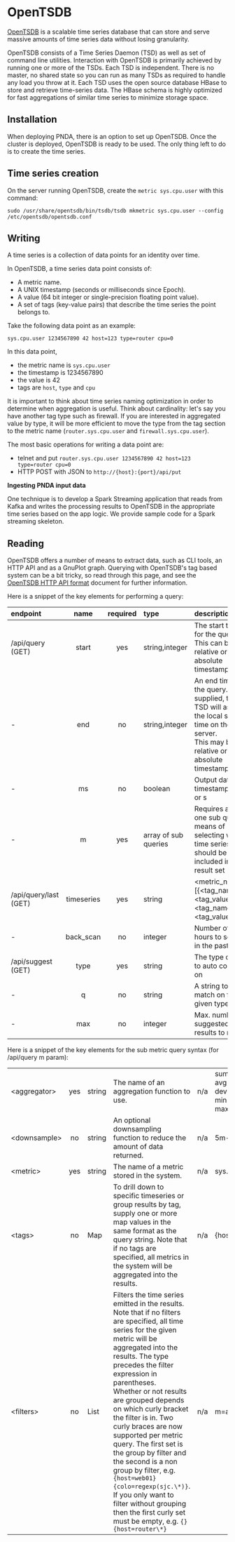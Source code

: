 # OpenTSDB #

[OpenTSDB](http://opentsdb.net) is a scalable time series database that can store and serve massive amounts of time series data without losing granularity. 

OpenTSDB consists of a Time Series Daemon (TSD) as well as set of command line utilities. Interaction with OpenTSDB is primarily achieved by running one or more of the TSDs. Each TSD is independent. There is no master, no shared state so you can run as many TSDs as required to handle any load you throw at it. Each TSD uses the open source database HBase to store and retrieve time-series data. The HBase schema is highly optimized for fast aggregations of similar time series to minimize storage space. 

## Installation ##

When deploying PNDA, there is an option to set up OpenTSDB. Once the cluster is deployed, OpenTSDB is ready to be used. The only thing left to do is to create the time series.

## Time series creation ##

On the server running OpenTSDB, create the `metric sys.cpu.user` with this command:

    sudo /usr/share/opentsdb/bin/tsdb/tsdb mkmetric sys.cpu.user --config /etc/opentsdb/opentsdb.conf

## Writing ##

A time series is a collection of data points for an identity over time.

In OpenTSDB, a time series data point consists of:

- A metric name.
- A UNIX timestamp (seconds or milliseconds since Epoch).
- A value (64 bit integer or single-precision floating point value).
- A set of tags (key-value pairs) that describe the time series the point belongs to.

Take the following data point as an example:

    sys.cpu.user 1234567890 42 host=123 type=router cpu=0

In this data point,

  - the metric name is `sys.cpu.user`
  - the timestamp is 1234567890
  - the value is 42
  - tags are `host`, `type` and `cpu`

It is important to think about time series naming optimization in order to determine when aggregation is useful.
Think about cardinality: let's say you have another tag type such as firewall. If you are interested in
aggregated value by type, it will be more efficient to move the type from the tag section to the metric name (`router.sys.cpu.user` and `firewall.sys.cpu.user`).

The most basic operations for writing a data point are:

- telnet and put `router.sys.cpu.user 1234567890 42 host=123 type=router cpu=0`
- HTTP POST with JSON to `http://{host}:{port}/api/put`

**Ingesting PNDA input data**

One technique is to develop a Spark Streaming application that reads from Kafka and writes the processing results to OpenTSDB in the appropriate time series based on the app logic. We provide sample code for a Spark streaming skeleton.

## Reading ##

OpenTSDB offers a number of means to extract data, such as CLI tools, an HTTP API and as a GnuPlot graph. Querying with OpenTSDB's tag based system can be a bit tricky, so read through this page, and see the [OpenTSDB HTTP API format](http://opentsdb.net/docs/build/html/user_guide/query/index.html) document for further information.

Here is a snippet of the key elements for performing a query:

| endpoint | name |	required |	type | description | default | example |
|:-----------------|:--------:|:---------:|:-------|:---------------------------|:-----------------|----------------|
|/api/query (GET)|start|yes|string,integer|The start time for the query.<br>This can be a relative or absolute timestamp. | n/a |1h-ago<br>2015/10/15-11:21:02<br>1444859743020 |
|-|end|no|string,integer|An end time for the query. If not supplied, the TSD will assume the local system time on the server.<br>This may be a relative or absolute timestamp.| n/a |10s-ago<br>2015/10/15-11:21:02<br> 1444859743020 |
|-|ms|no|boolean|Output data timestamp in ms or s| false |false<br>true|
|-|m|yes|array of sub queries|Requires at least one sub query, a means of selecting which time series should be included in the result set| n/a |See sub query section|
|/api/query/last (GET)|timeseries|yes|string|<metric_name>[{<tag_name1>=<tag_value1>[,...<tag_nameN>=<tag_valueN>]}]| n/a |test{host=router01} |
|-|back_scan|no|integer|Number of hours to search in the past| n/a |24 |
|/api/suggest (GET)|type|yes|string|The type of data to auto complete on| n/a |metric<br>tagk<br>tagv |
|-|q|no|string|A string to match on for the given type| n/a |sys.cpu |
|-|max|no|integer|Max. number of suggested results to return| 25 |10|

Here is a snippet of the key elements for the sub metric query syntax (for /api/query m param):

| | | | | | |
|:--------|:---------:|:-------|:---------------------------|:-----------------:|:-------|
|\<aggregator\>|yes|string|The name of an aggregation function to use.| n/a |sum<br>avg<br>dev<br>min<br>max|
|\<downsample\>|no|string|An optional downsampling function to reduce the amount of data returned.| n/a |5m-avg|
|\<metric\>|yes|string|The name of a metric stored in the system.| n/a |sys.cpu.user|
|\<tags\>|no|Map|To drill down to specific timeseries or group results by tag, supply one or more map values in the same format as the query string.  Note that if no tags are specified, all metrics in the system will be aggregated into the results.| n/a |{host=router01}|
|\<filters\>|no|List|Filters the time series emitted in the results. Note that if no filters are specified, all time series for the given metric will be aggregated into the results. The type precedes the filter expression in parentheses.<br>Whether or not results are grouped depends on which curly bracket the filter is in. Two curly braces are now supported per metric query. The first set is the group by filter and the second is a non group by filter, e.g. `{host=web01}{colo=regexp(sjc.\*)}`. If you only want to filter without grouping then the first curly set must be empty, e.g. `{}{host=router\*}`| n/a |m=avg:sys.cpu.percent.idle{host=router01,plugin_instance=0|1}|
